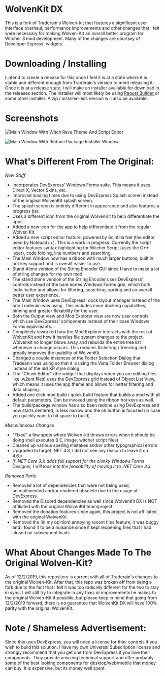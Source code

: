 # WolvenKit DX

This is a fork of Traderain's Wolven-kit that features a significant user interface overhaul, performance improvements and other changes that I felt were necessary for making Wolven-Kit an overall better program for Witcher 3 mod development. Many of the changes are courtsey of Developer Express' widgets. 

# Downloading / Installing

I intend to create a release for this once I feel it is at a state where it is stable and different enough from Traderain's version to merit releasing it. Once it is at a release state, I will make an installer available for download in the releases section. The installer will most likely be using <a href="https://www.installpackbuilder.com/"> Paquet Builder </a> or some other installer. A zip / installer-less version will also be available.

# Screenshots
![Main Window With Witch Rave Theme And Script Editor](https://user-images.githubusercontent.com/33742520/71497048-69f7c280-2824-11ea-98ad-544089c8dcec.png)

![Main Window With Redone Package Installer Window](https://user-images.githubusercontent.com/33742520/71497048-69f7c280-2824-11ea-98ad-544089c8dcec.png)


# What's Different From The Original: 

<i>New Stuff </i>
- Incorporates DevExpress' Windows Forms suite. This means it uses Direct X, Vector Skins, etc.
- Improved loading times due to using DevExpress Splash screen instead of the original WolvenKit splash screen.
- The splash screen is entirely different in appearance and also features a progress bar.
- Uses a different icon from the original WolvenKit to help differentiate the apps.
- Added a new icon for the app to help differentiate it from the regular Wolven Kit.
- Added a new script editor feature, powered by Scintilla Net (the editor used by Notepad++). This is a work in progress. Currently the script editor features syntax highlighting for Witcher Script (uses the C++ lexer), code folding, line numbers and searching. 
- The Main Window now has a ribbon with much larger buttons, built in hot key support and is overall easier to use.
- Stand Alone version of the String Encoder GUI since I have to make a lot of string changes for my own mod.
- The stand alone version of the String Encoder uses DevExpress' controls instead of the bare bones Windows Forms grid, which both looks better and allows for filtering, searching, sorting and an overall better user experience.
- The Main Window uses DevExpress' dock layout manager instead of the one Traderain was using. This includes more docking capabilities, pinning and greater flexability for the user.
- Both the Output view and Mod Explorer view are now user controls which use DevExpress' components instead of their base Windows Forms equivileants.
- Completely reworked how the Mod Explorer interacts with the rest of WolvenKit and how it handles file system changes to the project. Wolvenkit no longer blows away and rebuilds the entire tree list whenever a change occurs. This reduces flickering / freezing and greatly improves the usability of WolvenKit.
- Changed a couple instances of the Folder Selection Dialog that Tradearin was using so that it is using the Vista Folder Browser dialog instead of the old XP style dialog.
- The "Chunk Editor" (the widget that displays when you are editing files like .w2ent files) uses the DevExpress grid instead of Object List View, which means it uses the app theme and allows for better filtering and data shaping.
- Added one click mod build / quick build feature that builds a mod with all default parameters. Can be invoked using the ribbon hot keys as well.
- The build/package window has also been redone using DevExpress and now starts centered, is less narrow and the ok button is focused (in case you quickly want to hit space to build).

<i>Miscellaneous Changes </i>
- "Fixed" a few spots where Wolven-kit throws errors when it should be doing shell executes (I.E. image, witcher script files).
- Cleaned up various spelling mistakes and/or other typographical errors.
- Upgraded to target .NET 4.8, I did not see any reason to leave it on 4.6.x. 
- *If .NET Core 3.X adds full support for the clunky Windows Forms Designer, I will look into the feasability of moving it to .NET Core 3.x.*

<i>Removed Parts</i>
- Removed a lot of dependencies that were not being used, unimplemented and/or rendered obsolete due to the usage of DevExpress.
- Removed the Discord dependencies as well since WolvenKit DX is NOT affiliated with the original WolvenKit team/project. 
- Removed the donation features since again, this project is not affiliated with the original WolvenKit. 
- Removed the (in my opinion) annoying recent files feature; it was buggy and I found it to be a nuisance since it kept reopening files that I had closed on subsequent loads.


# What About Changes Made To The Original Wolven-Kit?

As of 12/2/2019, this repository is current with all of Traderain's changes to the original Wolven-Kit. After that, this repo was broken off from being a fork due to the fact that I felt it was too radically different for the two to stay in sync. I will still try to integrate in any fixes or improvements he makes to the original Wolven-Kit if possible, but please keep in mind that going from 12/2/2019 forward, there is no guarantee that WolvenKit DX will have 100% parity with the original WolvenKit. 

# Note / Shameless Advertisement: 
Since this uses DevExpress, you will need a license for thier controls if you wish to build this solution. I have my own Universal Subscription license and strongly recommend that you get one from DevExpress if you love their components. They provide amazing technical support and offer probably some of the best looking components for desktop/web/mobile that money can buy. It is expensive, but its money well spent. 
